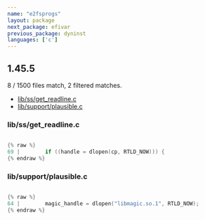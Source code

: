 ```yaml
---
name: "e2fsprogs"
layout: package
next_package: efivar
previous_package: dyninst
languages: ['c']
---
```

## 1.45.5
8 / 1500 files match, 2 filtered matches.

 - [lib/ss/get_readline.c](#libssget_readlinec)
 - [lib/support/plausible.c](#libsupportplausiblec)

### lib/ss/get_readline.c

```c

{% raw %}
69 | 		if ((handle = dlopen(cp, RTLD_NOW))) {
{% endraw %}

```
### lib/support/plausible.c

```c

{% raw %}
64 | 		magic_handle = dlopen("libmagic.so.1", RTLD_NOW);
{% endraw %}

```